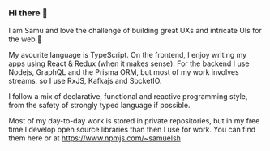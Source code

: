 ### Hi there 👋

I am Samu and love the challenge of building great UXs and intricate UIs for the web 👀

My avourite language is TypeScript. On the frontend, I enjoy writing my apps using React & Redux (when it makes sense). For the backend I use Nodejs, GraphQL and the Prisma ORM, but most of my work involves streams, so I use RxJS, Kafkajs and SocketIO.

I follow a mix of declarative, functional and reactive programming style, from the safety of strongly typed language if possible. 

Most of my day-to-day work is stored in private repositories, but in my free time I develop open source libraries than then I use for work. You can find them here or at https://www.npmjs.com/~samuelsh
